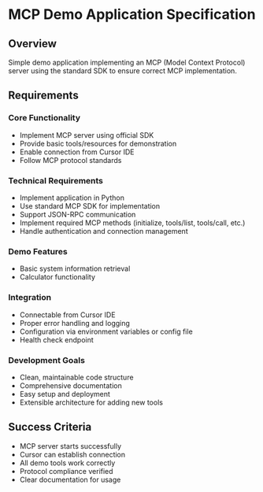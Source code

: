 # MCP Demo Application Specification

## Overview
Simple demo application implementing an MCP (Model Context Protocol) server using the standard SDK to ensure correct MCP implementation.

## Requirements

### Core Functionality
- Implement MCP server using official SDK
- Provide basic tools/resources for demonstration
- Enable connection from Cursor IDE
- Follow MCP protocol standards

### Technical Requirements
- Implement application in Python
- Use standard MCP SDK for implementation
- Support JSON-RPC communication
- Implement required MCP methods (initialize, tools/list, tools/call, etc.)
- Handle authentication and connection management

### Demo Features
- Basic system information retrieval
- Calculator functionality

### Integration
- Connectable from Cursor IDE
- Proper error handling and logging
- Configuration via environment variables or config file
- Health check endpoint

### Development Goals
- Clean, maintainable code structure
- Comprehensive documentation
- Easy setup and deployment
- Extensible architecture for adding new tools

## Success Criteria
- MCP server starts successfully
- Cursor can establish connection
- All demo tools work correctly
- Protocol compliance verified
- Clear documentation for usage
